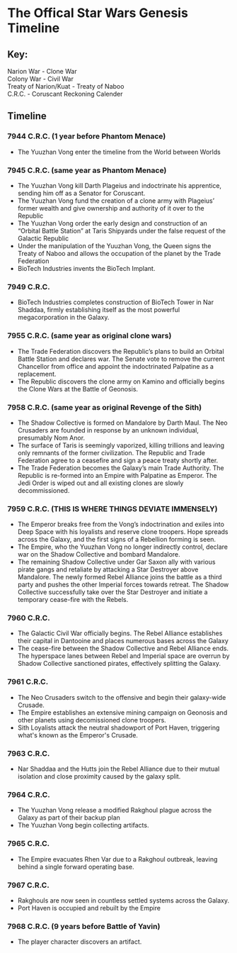 # The Offical Star Wars Genesis Timeline <br />

## Key: <br />
Narion War - Clone War <br />
Colony War - Civil War <br />
Treaty of Narion/Kuat - Treaty of Naboo <br />
C.R.C. - Coruscant Reckoning Calender <br />

## Timeline

### 7944 C.R.C. (1 year before Phantom Menace)
- The Yuuzhan Vong enter the timeline from the World between Worlds

### 7945 C.R.C. (same year as Phantom Menace)
- The Yuuzhan Vong kill Darth Plageius and indoctrinate his apprentice, sending him off as a Senator for Coruscant.
- The Yuuzhan Vong fund the creation of a clone army with Plageius’ former wealth and give ownership and authority of it over to the Republic
- The Yuuzhan Vong order the early design and construction of an “Orbital Battle Station” at Taris Shipyards under the false request of the Galactic Republic
- Under the manipulation of the Yuuzhan Vong, the Queen signs the Treaty of Naboo and allows the occupation of the planet by the Trade Federation
- BioTech Industries invents the BioTech Implant.

### 7949 C.R.C.
- BioTech Industries completes construction of BioTech Tower in Nar Shaddaa, firmly establishing itself as the most powerful megacorporation in the Galaxy. 

### 7955 C.R.C. (same year as original clone wars)
- The Trade Federation discovers the Republic’s plans to build an Orbital Battle Station and declares war. The Senate vote to remove the current Chancellor from office and appoint the indoctrinated Palpatine as a replacement.
- The Republic discovers the clone army on Kamino and officially begins the Clone Wars at the Battle of Geonosis.

### 7958 C.R.C. (same year as original Revenge of the Sith)
- The Shadow Collective is formed on Mandalore by Darth Maul. The Neo Crusaders are founded in response by an unknown individual, presumably Nom Anor.
- The surface of Taris is seemingly vaporized, killing trillions and leaving only remnants of the former civilization. The Republic and Trade Federation agree to a ceasefire and sign a peace treaty shortly after.
- The Trade Federation becomes the Galaxy’s main Trade Authority. The Republic is re-formed into an Empire with Palpatine as Emperor. The Jedi Order is wiped out and all existing clones are slowly decommissioned.

### 7959 C.R.C. (THIS IS WHERE THINGS DEVIATE IMMENSELY)
- The Emperor breaks free from the Vong’s indoctrination and exiles into Deep Space with his loyalists and reserve clone troopers. Hope spreads across the Galaxy, and the first signs of a Rebellion forming is seen.
- The Empire, who the Yuuzhan Vong no longer indirectly control, declare war on the Shadow Collective and bombard Mandalore. 
- The remaining Shadow Collective under Gar Saxon ally with various pirate gangs and retaliate by attacking a Star Destroyer above Mandalore. The newly formed Rebel Alliance joins the battle as a third party and pushes the other Imperial forces towards retreat. The Shadow Collective successfully take over the Star Destroyer and initiate a temporary cease-fire with the Rebels.

### 7960 C.R.C.
- The Galactic Civil War officially begins. The Rebel Alliance establishes their capital in Dantooine and places numerous bases across the Galaxy
- The cease-fire between the Shadow Collective and Rebel Alliance ends. The hyperspace lanes between Rebel and Imperial space are overrun by Shadow Collective sanctioned pirates, effectively splitting the Galaxy. 

### 7961 C.R.C.
- The Neo Crusaders switch to the offensive and begin their galaxy-wide Crusade.
- The Empire establishes an extensive mining campaign on Geonosis and other planets using decomissioned clone troopers.
- Sith Loyalists attack the neutral shadowport of Port Haven, triggering what's known as the Emperor's Crusade.

### 7963 C.R.C.
- Nar Shaddaa and the Hutts join the Rebel Alliance due to their mutual isolation and close proximity caused by the galaxy split.

### 7964 C.R.C.
- The Yuuzhan Vong release a modified Rakghoul plague across the Galaxy as part of their backup plan
- The Yuuzhan Vong begin collecting artifacts.

### 7965 C.R.C.
- The Empire evacuates Rhen Var due to a Rakghoul outbreak, leaving behind a single forward operating base.

### 7967 C.R.C.
- Rakghouls are now seen in countless settled systems across the Galaxy.
- Port Haven is occupied and rebuilt by the Empire

### 7968 C.R.C. (9 years before Battle of Yavin)
- The player character discovers an artifact.



